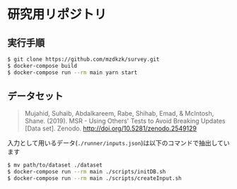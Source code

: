 # 研究用リポジトリ

## 実行手順

```sh
$ git clone https://github.com/mzdkzk/survey.git
$ docker-compose build
$ docker-compose run --rm main yarn start
```

## データセット

> Mujahid, Suhaib, Abdalkareem, Rabe, Shihab, Emad, & McIntosh, Shane. (2019). MSR - Using Others' Tests to Avoid Breaking Updates [Data set]. Zenodo. http://doi.org/10.5281/zenodo.2549129

入力として用いるデータ(`./runner/inputs.json`)は以下のコマンドで抽出しています

```sh
$ mv path/to/dataset ./dataset
$ docker-compose run --rm main ./scripts/initDB.sh
$ docker-compose run --rm main ./scripts/createInput.sh
```
